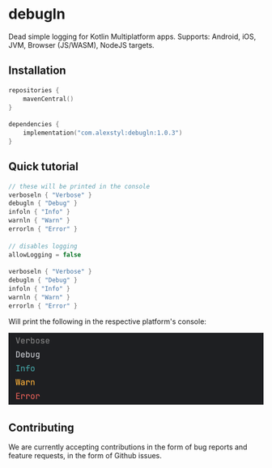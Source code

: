 # debugln

Dead simple logging for Kotlin Multiplatform apps. Supports: Android, iOS, JVM, Browser (JS/WASM), NodeJS targets.

## Installation

```kotlin
repositories {
    mavenCentral()
}

dependencies {
    implementation("com.alexstyl:debugln:1.0.3")
}
```

## Quick tutorial

```kotlin
// these will be printed in the console
verboseln { "Verbose" }
debugln { "Debug" }
infoln { "Info" }
warnln { "Warn" }
errorln { "Error" }

// disables logging
allowLogging = false

verboseln { "Verbose" }
debugln { "Debug" }
infoln { "Info" }
warnln { "Warn" }
errorln { "Error" }
```

Will print the following in the respective platform's console:

![](assets/preview.png)

## Contributing

We are currently accepting contributions in the form of bug reports and feature requests, in the form of Github issues.
